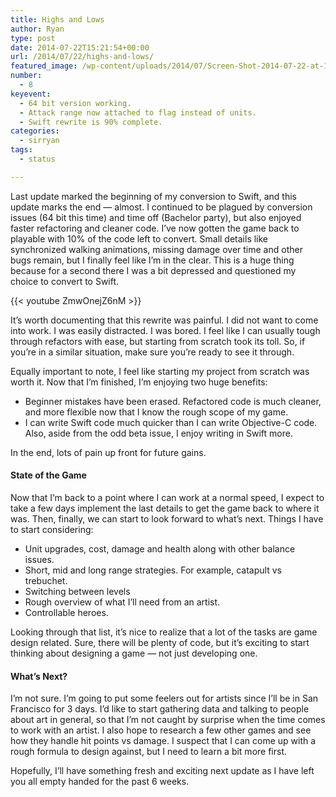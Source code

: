 ```yaml
---
title: Highs and Lows
author: Ryan
type: post
date: 2014-07-22T15:21:54+00:00
url: /2014/07/22/highs-and-lows/
featured_image: /wp-content/uploads/2014/07/Screen-Shot-2014-07-22-at-11.20.15-AM-1.png
number:
  - 8
keyevent:
  - 64 bit version working.
  - Attack range now attached to flag instead of units.
  - Swift rewrite is 90% complete.
categories:
  - sirryan
tags:
  - status

---
```

Last update marked the beginning of my conversion to Swift, and this update marks the end &#8212; almost. I continued to be plagued by conversion issues (64 bit this time) and time off (Bachelor party), but also enjoyed faster refactoring and cleaner code. I&#8217;ve now gotten the game back to playable with 10% of the code left to convert. Small details like synchronized walking animations, missing damage over time and other bugs remain, but I finally feel like I&#8217;m in the clear. This is a huge thing because for a second there I was a bit depressed and questioned my choice to convert to Swift.
<!--more-->

{{< youtube ZmwOnejZ6nM >}}

It&#8217;s worth documenting that this rewrite was painful. I did not want to come into work. I was easily distracted. I was bored. I feel like I can usually tough through refactors with ease, but starting from scratch took its toll. So, if you&#8217;re in a similar situation, make sure you&#8217;re ready to see it through.

Equally important to note, I feel like starting my project from scratch was worth it. Now that I&#8217;m finished, I&#8217;m enjoying two huge benefits:

  * Beginner mistakes have been erased. Refactored code is much cleaner, and more flexible now that I know the rough scope of my game.
  * I can write Swift code much quicker than I can write Objective-C code. Also, aside from the odd beta issue, I enjoy writing in Swift more.

In the end, lots of pain up front for future gains.

#### State of the Game

Now that I&#8217;m back to a point where I can work at a normal speed, I expect to take a few days implement the last details to get the game back to where it was. Then, finally, we can start to look forward to what&#8217;s next. Things I have to start considering:

  * Unit upgrades, cost, damage and health along with other balance issues.
  * Short, mid and long range strategies. For example, catapult vs trebuchet.
  * Switching between levels
  * Rough overview of what I&#8217;ll need from an artist.
  * Controllable heroes.

Looking through that list, it&#8217;s nice to realize that a lot of the tasks are game design related. Sure, there will be plenty of code, but it&#8217;s exciting to start thinking about designing a game &#8212; not just developing one.

#### What&#8217;s Next?

I&#8217;m not sure. I&#8217;m going to put some feelers out for artists since I&#8217;ll be in San Francisco for 3 days. I&#8217;d like to start gathering data and talking to people about art in general, so that I&#8217;m not caught by surprise when the time comes to work with an artist. I also hope to research a few other games and see how they handle hit points vs damage. I suspect that I can come up with a rough formula to design against, but I need to learn a bit more first.

Hopefully, I&#8217;ll have something fresh and exciting next update as I have left you all empty handed for the past 6 weeks.